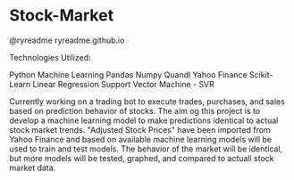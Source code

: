 # Stock-Market
@ryreadme
ryreadme.github.io

Technologies Utilized:

Python
Machine Learning
Pandas
Numpy
Quandl
Yahoo Finance
Scikit-Learn
Linear Regression
Support Vector Machine - SVR

Currently working on a trading bot to execute trades, purchases, and sales based on prediction behavior of stocks.
The aim og this project is to develop a machine learning model to make predictions identical to actual stock market trends.
"Adjusted Stock Prices" have been imported from Yahoo Finance and based on available machine learning models will be used to train and test models.
The behavior of the market will be identical, but more models will be tested, graphed, and compared to actuall stock market data.
